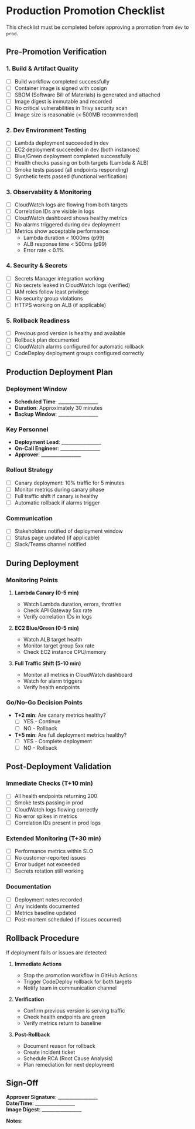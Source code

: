 # Production Promotion Checklist

This checklist must be completed before approving a promotion from `dev` to `prod`.

## Pre-Promotion Verification

### 1. Build & Artifact Quality
- [ ] Build workflow completed successfully
- [ ] Container image is signed with cosign
- [ ] SBOM (Software Bill of Materials) is generated and attached
- [ ] Image digest is immutable and recorded
- [ ] No critical vulnerabilities in Trivy security scan
- [ ] Image size is reasonable (< 500MB recommended)

### 2. Dev Environment Testing
- [ ] Lambda deployment succeeded in dev
- [ ] EC2 deployment succeeded in dev (both instances)
- [ ] Blue/Green deployment completed successfully
- [ ] Health checks passing on both targets (Lambda & ALB)
- [ ] Smoke tests passed (all endpoints responding)
- [ ] Synthetic tests passed (functional verification)

### 3. Observability & Monitoring
- [ ] CloudWatch logs are flowing from both targets
- [ ] Correlation IDs are visible in logs
- [ ] CloudWatch dashboard shows healthy metrics
- [ ] No alarms triggered during dev deployment
- [ ] Metrics show acceptable performance:
  - Lambda duration < 1000ms (p99)
  - ALB response time < 500ms (p99)
  - Error rate < 0.1%

### 4. Security & Secrets
- [ ] Secrets Manager integration working
- [ ] No secrets leaked in CloudWatch logs (verified)
- [ ] IAM roles follow least privilege
- [ ] No security group violations
- [ ] HTTPS working on ALB (if applicable)

### 5. Rollback Readiness
- [ ] Previous prod version is healthy and available
- [ ] Rollback plan documented
- [ ] CloudWatch alarms configured for automatic rollback
- [ ] CodeDeploy deployment groups configured correctly

## Production Deployment Plan

### Deployment Window
- **Scheduled Time**: _________________
- **Duration**: Approximately 30 minutes
- **Backup Window**: _________________

### Key Personnel
- **Deployment Lead**: _________________
- **On-Call Engineer**: _________________
- **Approver**: _________________

### Rollout Strategy
- [ ] Canary deployment: 10% traffic for 5 minutes
- [ ] Monitor metrics during canary phase
- [ ] Full traffic shift if canary is healthy
- [ ] Automatic rollback if alarms trigger

### Communication
- [ ] Stakeholders notified of deployment window
- [ ] Status page updated (if applicable)
- [ ] Slack/Teams channel notified

## During Deployment

### Monitoring Points
1. **Lambda Canary (0-5 min)**
   - Watch Lambda duration, errors, throttles
   - Check API Gateway 5xx rate
   - Verify correlation IDs in logs

2. **EC2 Blue/Green (0-5 min)**
   - Watch ALB target health
   - Monitor target group 5xx rate
   - Check EC2 instance CPU/memory

3. **Full Traffic Shift (5-10 min)**
   - Monitor all metrics in CloudWatch dashboard
   - Watch for alarm triggers
   - Verify health endpoints

### Go/No-Go Decision Points
- **T+2 min**: Are canary metrics healthy?
  - [ ] YES - Continue
  - [ ] NO - Rollback

- **T+5 min**: Are full deployment metrics healthy?
  - [ ] YES - Complete deployment
  - [ ] NO - Rollback

## Post-Deployment Validation

### Immediate Checks (T+10 min)
- [ ] All health endpoints returning 200
- [ ] Smoke tests passing in prod
- [ ] CloudWatch logs flowing correctly
- [ ] No error spikes in metrics
- [ ] Correlation IDs present in prod logs

### Extended Monitoring (T+30 min)
- [ ] Performance metrics within SLO
- [ ] No customer-reported issues
- [ ] Error budget not exceeded
- [ ] Secrets rotation still working

### Documentation
- [ ] Deployment notes recorded
- [ ] Any incidents documented
- [ ] Metrics baseline updated
- [ ] Post-mortem scheduled (if issues occurred)

## Rollback Procedure

If deployment fails or issues are detected:

1. **Immediate Actions**
   - Stop the promotion workflow in GitHub Actions
   - Trigger CodeDeploy rollback for both targets
   - Notify team in communication channel

2. **Verification**
   - Confirm previous version is serving traffic
   - Check health endpoints are green
   - Verify metrics return to baseline

3. **Post-Rollback**
   - Document reason for rollback
   - Create incident ticket
   - Schedule RCA (Root Cause Analysis)
   - Plan remediation for next deployment

## Sign-Off

**Approver Signature**: _________________  
**Date/Time**: _________________  
**Image Digest**: _________________  

**Notes**:

